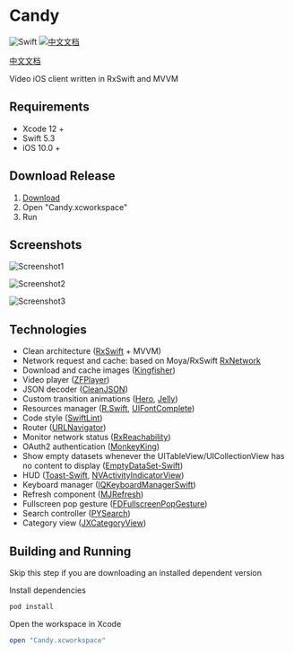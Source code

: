 # Candy

![Swift](https://img.shields.io/badge/Swift-5.3-orange.svg) [![中文文档](https://woolson.gitee.io/npmer-badge/-007ec6-%E4%B8%AD%E6%96%87%E6%96%87%E6%A1%A3-007ec6-github-ffffff-square-gradient-shadow.svg)](https://github.com/InsectQY/Candy/blob/master/README.zh-cn.md)

[中文文档](https://github.com/InsectQY/Candy/blob/master/README.zh-cn.md)

Video iOS client written in RxSwift and MVVM

## Requirements

- Xcode 12 +
- Swift 5.3
- iOS 10.0 +

## Download Release

1. [Download](https://github.com/InsectQY/Candy/releases/download/v0.1.0/Candy.zip)
2. Open "Candy.xcworkspace"
3. Run

## Screenshots

![Screenshot1](https://ae01.alicdn.com/kf/HTB1cWjjbRKw3KVjSZTE5jcuRpXak.gif)

![Screenshot2](https://ae01.alicdn.com/kf/HTB1p.fdbR1D3KVjSZFy5jbuFpXaN.gif)

![Screenshot3](https://ae01.alicdn.com/kf/HTB1.6_bbL1H3KVjSZFB5jbSMXXaR.gif)

## Technologies

- Clean architecture ([RxSwift](https://github.com/ReactiveX/RxSwift) + MVVM)
- Network request and cache: based on Moya/RxSwift [RxNetwork](<https://github.com/Pircate/RxNetwork>)
- Download and cache images ([Kingfisher](<https://github.com/onevcat/Kingfisher>)) 
- Video player ([ZFPlayer](<https://github.com/renzifeng/ZFPlayer>))
- JSON decoder ([CleanJSON](<https://github.com/Pircate/CleanJSON>))
- Custom transition animations ([Hero](https://github.com/HeroTransitions/Hero), [Jelly](https://github.com/SebastianBoldt/Jelly))
- Resources manager ([R.Swift](https://github.com/mac-cain13/R.swift), [UIFontComplete](https://github.com/Nirma/UIFontComplete))
- Code style ([SwiftLint](https://github.com/realm/SwiftLint))
- Router ([URLNavigator](<https://github.com/devxoul/URLNavigator>))
- Monitor network status ([RxReachability](https://github.com/RxSwiftCommunity/RxReachability))
-  OAuth2 authentication ([MonkeyKing](https://github.com/nixzhu/MonkeyKing))
-  Show empty datasets whenever the UITableView/UICollectionView has no content to display ([EmptyDataSet-Swift](https://github.com/Xiaoye220/EmptyDataSet-Swift))
- HUD ([Toast-Swift](https://github.com/scalessec/Toast-Swift), [NVActivityIndicatorView](https://github.com/ninjaprox/NVActivityIndicatorView))
- Keyboard manager ([IQKeyboardManagerSwift](https://github.com/hackiftekhar/IQKeyboardManager))
- Refresh component ([MJRefresh](<https://github.com/CoderMJLee/MJRefresh>))
- Fullscreen pop gesture ([FDFullscreenPopGesture](https://github.com/forkingdog/FDFullscreenPopGesture))
- Search controller ([PYSearch](https://github.com/ko1o/PYSearch))
- Category view ([JXCategoryView](https://github.com/pujiaxin33/JXCategoryView))
## Building and Running

Skip this step if you are downloading an installed dependent version 

Install dependencies

  ```ruby
  pod install
  ```

Open the workspace in Xcode

  ```ruby
  open "Candy.xcworkspace"
  ```

